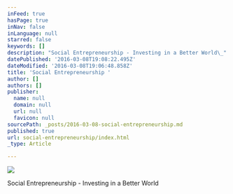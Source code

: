 ```yaml
---
inFeed: true
hasPage: true
inNav: false
inLanguage: null
starred: false
keywords: []
description: "Social Entrepreneurship - Investing in a Better World\_"
datePublished: '2016-03-08T19:08:22.495Z'
dateModified: '2016-03-08T19:06:48.858Z'
title: 'Social Entrepreneurship '
author: []
authors: []
publisher:
  name: null
  domain: null
  url: null
  favicon: null
sourcePath: _posts/2016-03-08-social-entrepreneurship.md
published: true
url: social-entrepreneurship/index.html
_type: Article

---
```

![](https://the-grid-user-content.s3-us-west-2.amazonaws.com/c37c229a-95c9-4b7d-ac80-b4a867a2e33a.jpg)

Social Entrepreneurship - Investing in a Better World